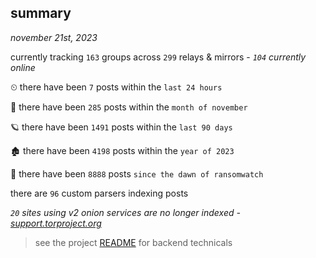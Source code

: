 
## summary
_november 21st, 2023_

currently tracking `163` groups across `299` relays & mirrors - _`104` currently online_

⏲ there have been `7` posts within the `last 24 hours`

🦈 there have been `285` posts within the `month of november`

🪐 there have been `1491` posts within the `last 90 days`

🏚 there have been `4198` posts within the `year of 2023`

🦕 there have been `8888` posts `since the dawn of ransomwatch`

there are `96` custom parsers indexing posts

_`20` sites using v2 onion services are no longer indexed - [support.torproject.org](https://support.torproject.org/onionservices/v2-deprecation/)_

> see the project [README](https://github.com/joshhighet/ransomwatch#ransomwatch--) for backend technicals
